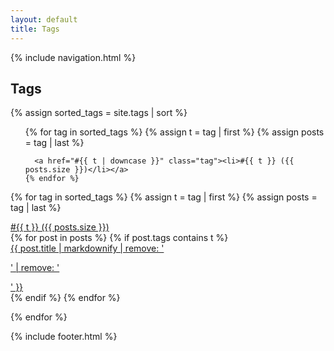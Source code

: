 ```yaml
---
layout: default
title: Tags
---
```


{% include navigation.html %}

<article>
<h1>Tags</h1>

{% assign sorted_tags = site.tags | sort %}

<div>
  <ul class="flexbox mb3">
    {% for tag in sorted_tags %}
      {% assign t = tag | first %}
      {% assign posts = tag | last %}

      <a href="#{{ t | downcase }}" class="tag"><li>#{{ t }} ({{ posts.size }})</li></a>
    {% endfor %}
  </ul>
</div>

{% for tag in sorted_tags %}
  {% assign t = tag | first %}
  {% assign posts = tag | last %}

<a href="#{{ t | downcase }}" class="list-cat-link">
  <span id="{{ t | downcase }}" class="list-cat">#{{ t }} ({{ posts.size }})</span>
</a>

<div class="list-cat-container border-top top-u2">
{% for post in posts %}
  {% if post.tags contains t %}

  <div class="list-item truncate">
      <a class="list-link truncate" href="{{ post.url }}">{{ post.title | markdownify | remove: '<p>' | remove: '</p>' }}</a>
  </div>
  {% endif %}
{% endfor %}

</div>

{% endfor %}
</article>

{% include footer.html %}
